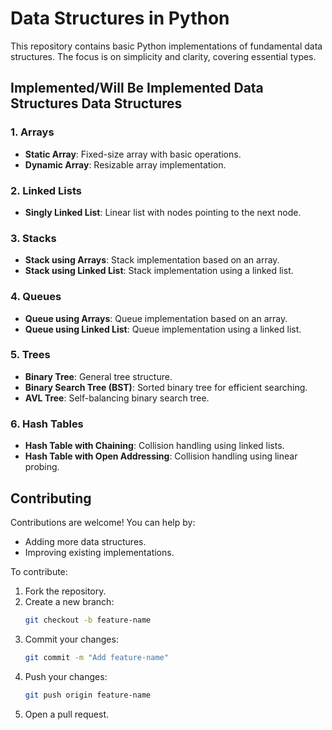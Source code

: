 # Data Structures in Python

This repository contains basic Python implementations of fundamental data structures. The focus is on simplicity and clarity, covering essential types.

## Implemented/Will Be Implemented Data Structures Data Structures

### 1. Arrays
- **Static Array**: Fixed-size array with basic operations.
- **Dynamic Array**: Resizable array implementation.

### 2. Linked Lists
- **Singly Linked List**: Linear list with nodes pointing to the next node.

### 3. Stacks
- **Stack using Arrays**: Stack implementation based on an array.
- **Stack using Linked List**: Stack implementation using a linked list.

### 4. Queues
- **Queue using Arrays**: Queue implementation based on an array.
- **Queue using Linked List**: Queue implementation using a linked list.

### 5. Trees
- **Binary Tree**: General tree structure.
- **Binary Search Tree (BST)**: Sorted binary tree for efficient searching.
- **AVL Tree**: Self-balancing binary search tree.

### 6. Hash Tables
- **Hash Table with Chaining**: Collision handling using linked lists.
- **Hash Table with Open Addressing**: Collision handling using linear probing.

## Contributing

Contributions are welcome! You can help by:
- Adding more data structures.
- Improving existing implementations.

To contribute:
1. Fork the repository.
2. Create a new branch:
   ```bash
   git checkout -b feature-name
   ```
3. Commit your changes:
   ```bash
   git commit -m "Add feature-name"
   ```
4. Push your changes:
   ```bash
   git push origin feature-name
   ```
5. Open a pull request.